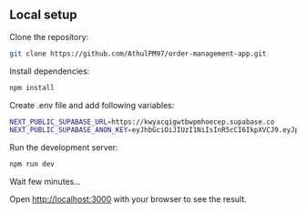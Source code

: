 ## Local setup

Clone the repository:
```bash
git clone https://github.com/AthulPM97/order-management-app.git
```

Install dependencies:
```bash
npm install
```

Create .env file and add following variables:
```bash
NEXT_PUBLIC_SUPABASE_URL=https://kwyacqigwtbwpmhoecep.supabase.co
NEXT_PUBLIC_SUPABASE_ANON_KEY=eyJhbGciOiJIUzI1NiIsInR5cCI6IkpXVCJ9.eyJpc3MiOiJzdXBhYmFzZSIsInJlZiI6Imt3eWFjcWlnd3Rid3BtaG9lY2VwIiwicm9sZSI6ImFub24iLCJpYXQiOjE3MzcyNTM1NTIsImV4cCI6MjA1MjgyOTU1Mn0.OR-8BXUzE7Gh-B0LLfI0L89L6INO6DsUABiLe_dS_Yg
```

Run the development server:

```bash
npm run dev
```

Wait few minutes...

Open [http://localhost:3000](http://localhost:3000) with your browser to see the result.